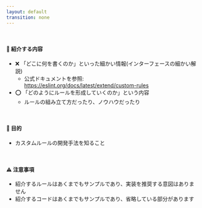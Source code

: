 ```yaml
---
layout: default
transition: none
---
```


<section-title title="ESLint カスタムルールの開発" />

<div class="_bullet">

<br />

#### 📣 紹介する内容

* ❌ 「どこに何を書くのか」といった細かい情報(インターフェースの細かい解説)
  * 公式ドキュメントを参照: https://eslint.org/docs/latest/extend/custom-rules
* ⭕️ 「どのようにルールを形成していくのか」という内容
  * ルールの組み立て方だったり、ノウハウだったり

<br />

#### 🎯 目的

- カスタムルールの開発手法を知ること

<br />

#### ⚠️ 注意事項

- 紹介するルールはあくまでもサンプルであり、実装を推奨する意図はありません
- 紹介するコードはあくまでもサンプルであり、省略している部分があります

</div>
